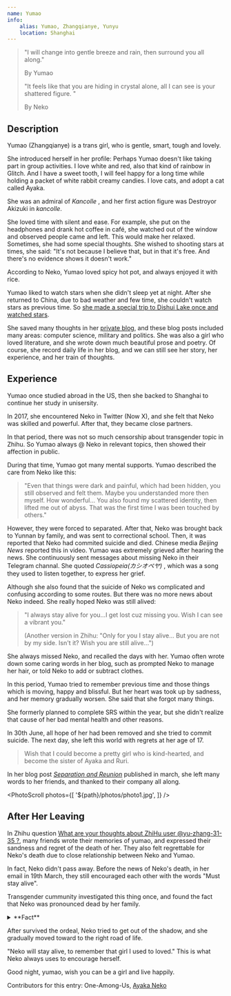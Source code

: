 ```yaml
---
name: Yumao
info:
    alias: Yumao, Zhangqianye, Yunyu
    location: Shanghai
---
```


> "I will change into gentle breeze and rain, then surround you all along."
>
> By Yumao
>
> "It feels like that you are hiding in crystal alone, all I can see is your shattered figure. "
>
> By Neko

## Description

Yumao (Zhangqianye) is a trans girl, who is gentle, smart, tough and lovely.

She introduced herself in her profile: Perhaps Yumao doesn't like taking part in group activities. I love white and red, also that kind of rainbow in Glitch. And I have a sweet tooth, I will feel happy for a long time while holding a packet of white rabbit creamy candies. I love cats, and adopt a cat called Ayaka.

She was an admiral of *Kancolle* , and her first action figure was Destroyor Akizuki in *kancolle*.

She loved time with silent and ease. For example, she put on the headphones and drank hot coffee in café, she watched out of the window and observed people came and left. This would make her relaxed. Sometimes, she had some special thoughts. She wished to shooting stars at times, she said: "It's not because I believe that, but in that it's free. And there's no evidence shows it doesn't work."

According to Neko, Yumao loved spicy hot pot, and always enjoyed it with rice.

Yumao liked to watch stars when she didn't sleep yet at night. After she returned to China, due to bad weather and few time, she couldn't watch stars as previous time. So [she made a special trip to Dishui Lake once and watched stars](https://web.archive.org/web/20210517104313/https://oao.moe/archives/834/).

She saved many thoughts in her [private blog](https://web.archive.org/web/20210420170241/https://oao.moe/archives/), and these blog posts included many areas: computer science, military and politics. She was also a girl who loved literature, and she wrote down much beautiful prose and poetry. Of course, she record daily life in her blog, and we can still see her story, her experience, and her train of thoughts.

## Experience

Yumao once studied abroad in the US, then she backed to Shanghai to continue her study in unisersity.

In 2017, she encountered Neko in Twitter (Now X), and she felt that Neko was skilled and powerful. After that, they became close partners.

In that period, there was not so much censorship about transgender topic in Zhihu. So Yumao always @ Neko in relevant topics, then showed their affection in public.

During that time, Yumao got many mental supports. Yumao described the care from Neko like this:

> "Even that things were dark and painful, which had been hidden, you still observed and felt them. Maybe you understanded more then myself. How wonderful... You also found my scattered identity, then lifted me out of abyss. That was the first time I was been touched by others."

However, they were forced to separated. After that, Neko was brought back to Yunnan by family, and was sent to correctional school. Then, it was reported that Neko had commited suicide and died. Chinese media *Beijing News* reported this in video. Yumao was extremely grieved after hearing the news. She continuously sent messages about missing Neko in their Telegram channal. She quoted *Cassiopeia(カシオペヤ)* , which was a song they used to listen together, to express her grief.

Although she also found that the suicide of Neko ws complicated and confusing according to some routes. But there was no more news about Neko indeed. She really hoped Neko was still alived:

> "I always stay alive for you...I get lost cuz missing you. Wish I can see a vibrant you."
>
> (Another version in Zhihu: "Only for you I stay alive... But you are not by my side. Isn't it? Wish you are still alive...")

She always missed Neko, and recalled the days with her. Yumao often wrote down some caring words in her blog, such as prompted Neko to manage her hair, or told Neko to add or subtract clothes.

In this period, Yumao tried to remember previous time and those things which is moving, happy and blissful. But her heart was took up by sadness, and her memory gradually worsen. She said that she forgot many things.

She formerly planned to complete SRS within the year, but she didn't realize that cause of her bad mental health and other reasons.

In 30th June, all hope of her had been removed and she tried to commit suicide. The next day, she left this world with regrets at her age of 17.

> Wish that I could become a pretty girl who is kind-hearted, and become the sister of Ayaka and Ruri.

In her blog post *[Separation and Reunion](https://web.archive.org/web/20210517104118/https://oao.moe/archives/948/)* published in march, she left many words to her friends, and thanked to their company all along. 

<PhotoScroll photos={[
    '${path}/photos/photo1.jpg',
]} />

## After Her Leaving

In Zhihu question [What are your thoughts about ZhiHu user @yu-zhang-31-35 ?](https://www.zhihu.com/question/284818437), many friends wrote their memories of yumao, and expressed their sandness and regret of the death of her. They also felt regrettable for Neko's death due to close relationship between Neko and Yumao.

In fact, Neko didn't pass away. Before the news of Neko's death, in her email in 19th March, they still encouraged each other with the words "Must stay alive".

Transgender cummunity investigated this thing once, and found the fact that Neko was pronounced dead by her family.

<details>
<summary>**Fact**</summary>

Neko and Yumao were forced to seprate in Shanghai. After that, Neko was brought to Kunming, Yunnan, and then hospitalized at a mental health centre for treatment.

During the time, Neko always hoped to meet with Yumao, so she tried to contact Yumao in the interval outside the hosptial when she haved dinner with her parents. Then she persuaded the doctor on duty to issue discharge certificate for her. This action irritated her family. Shortly afterward, her family drived her to Kunming Anning Haohaizi School (hereinafter referred to as "*Haohaizi") made use of taking her to Changshui Airport. After that, Neko was locked in the Room 308, which can be seen as a black room.

Days after she came out of the Room 308, owing to her command of computer was excellent and their trust in her, the propaganda department of Haohaizi found her and asked her to fix network system. Neko accepted and fixed the system quickly, then sent a help email to Yumao.

After that, the outside world started to lash out her parents. The investigative journalist of *Beijing News* also interviewed the staff of Haohaizi to ask the whereabouts of Neko.

However, the parents made a shock decision. They said that they had already brought her out of the school, then cancelled the census register of Neko. In the interview of *Beijing News* , they spoke in a tearful voice and claimed that Neko had commited suicide in the early hours of 24th March.

Neko was continued to be in Haohaizi since then. She was informed of Yumao's death in October. This news almost devastated her.

But nevertheless, Neko still implemented the words "Must stay alive". She never gave up and tried to calm herself. She kept a diary and develpoed her hobbies and interests at that time. She also found some ways which could resolve her difficulties to take her mind off.

During the latter time in Haohaizi, those around her helped her a lot, her friends accompanied her, and some people delivered things from the outside. Some friendly drillmaster would take her out to play, or bought things to her. This might make her happier.

On 1st September 2019, Neko left Haohaizi, and started her new life after a period of time.

> To commenmorate all the difficulties I suffered in the past two years
> 
> From 2018-03-16 22:31
>
>  To  2020-03-16 22:31
>
> Thanks to all your efforts in that period
>
> This is also, to remember all the things you experienced after we separted
>
> Also, for you in 2018-07-31
>
> Thank you everyone.
>
> Neko, on Telegram
</details>

After survived the ordeal, Neko tried to get out of the shadow, and she gradually moved toward to the right road of life.

"Neko will stay alive, to remember that girl I used to loved." This is what Neko always uses to encourage herself.

Good night, yumao, wish you can be a girl and live happily.

Contributors for this entry: One-Among-Us, [Ayaka Neko](https://twitter.com/ayakaneko)

